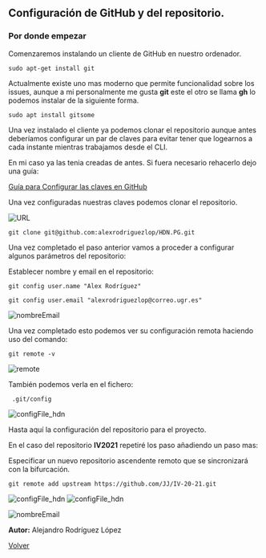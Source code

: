 ## Configuración de GitHub y del repositorio.

### Por donde empezar
Comenzaremos instalando un cliente de GitHub en nuestro ordenador.

`sudo apt-get install git`

Actualmente existe uno mas moderno que permite funcionalidad sobre los issues, aunque a mi personalmente me gusta **git** este el otro se llama **gh** lo podemos instalar de la siguiente forma.

`sudo apt install gitsome`

Una vez instalado el cliente ya podemos clonar el repositorio aunque antes deberíamos configurar un par de claves para evitar tener que logearnos a cada instante mientras trabajamos desde el CLI.

En mi caso ya las tenia creadas de antes.
Si fuera necesario rehacerlo dejo una guía:

[Guía para Configurar las claves en GitHub](https://medium.com/@ancizj393/crear-una-clave-ssh-en-git-y-vincular-en-tu-cuenta-de-github-e7a6b22bc93f)


Una vez configuradas nuestras claves podemos clonar el repositorio.

![URL](repoSSH.png) 

`git clone git@github.com:alexrodriguezlop/HDN.PG.git`

Una vez completado el paso anterior vamos a proceder a configurar algunos parámetros del repositorio:

Establecer nombre y email en el repositorio:

`git config user.name "Alex Rodríguez"`

`git config user.email "alexrodriguezlop@correo.ugr.es"`

![nombreEmail](name_mail.png) 

Una vez completado esto podemos ver su configuración remota haciendo uso del comando:

`git remote -v`

![remote](remote_hdn.png) 

También podemos verla en el fichero:

` .git/config`

![configFile_hdn](config_file.png)

Hasta aquí la configuración del repositorio para el proyecto.

En el caso del repositorio **IV2021** repetiré los paso añadiendo un paso mas:

Especificar un nuevo repositorio ascendente remoto que se sincronizará con la bifurcación.

`git remote add upstream https://github.com/JJ/IV-20-21.git`

![configFile_hdn](remote_iv2021.png)
![configFile_hdn](config_fileIV.png)

![nombreEmail](name_mailIV.png) 


**Autor:** Alejandro Rodríguez López

[Volver](https://github.com/alexrodriguezlop/HDN.PG)
